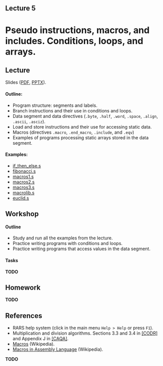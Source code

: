 Lecture 5
---

# Pseudo instructions, macros, and includes. Conditions, loops, and arrays.

## Lecture

Slides ([PDF](CA_Lecture_05.pdf), [PPTX](CA_Lecture_05.pptx)).

#### Outline:

* Program structure: segments and labels.
* Branch instructions and their use in conditions and loops.
* Data segment and data directives (`.byte`, `.half`, `.word`, `.space`, `.align`, `.ascii`, `.asciz`).
* Load and store instructions and their use for accessing static data.
* Macros (directives `.macro`, `.end_macro`, `.include`, and `.eqv`)
* Examples of programs processing static arrays stored in the data segment.

#### Examples:

* [if_then_else.s](https://github.com/andrewt0301/hse-acos-course/blob/master/docs/part1ca/05_MacrosBranchesArrays/if_then_else.s)
* [fibonacci.s](https://github.com/andrewt0301/hse-acos-course/blob/master/docs/part1ca/05_MacrosBranchesArrays/fibonacci.s)
* [macros1.s](https://github.com/andrewt0301/hse-acos-course/blob/master/docs/part1ca/05_MacrosBranchesArrays/macros1.s)
* [macros2.s](https://github.com/andrewt0301/hse-acos-course/blob/master/docs/part1ca/05_MacrosBranchesArrays/macros2.s)
* [macros3.s](https://github.com/andrewt0301/hse-acos-course/blob/master/docs/part1ca/05_MacrosBranchesArrays/macros3.s)
* [macrolib.s](https://github.com/andrewt0301/hse-acos-course/blob/master/docs/part1ca/05_MacrosBranchesArrays/macrolib.s)
* [euclid.s](https://github.com/andrewt0301/hse-acos-course/blob/master/docs/part1ca/05_MacrosBranchesArrays/euclid.s)

## Workshop

#### Outline

* Study and run all the examples from the lecture.
* Practice writing programs with conditions and loops.
* Practice writing programs that access values in the data segment.

#### Tasks

__TODO__

## Homework

__TODO__

## References

* RARS help system (click in the main menu `Help > Help` or press `F1`).
* Multiplication and division algorithms.
  Sections 3.3 and 3.4 in [[CODR]](../../books.md) and Appendix J in [[CAQA]](../../books.md).
* [Macros](https://en.wikipedia.org/wiki/Macro_%28computer_science%29) (Wikipedia).
* [Macros in Assembly Language](https://en.wikipedia.org/wiki/Assembly_language#Macros) (Wikipedia).

__TODO__

